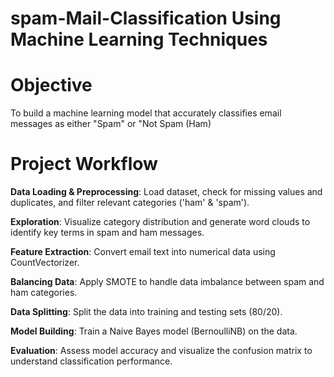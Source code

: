 # spam-Mail-Classification Using Machine Learning Techniques

# Objective
To build a machine learning model that accurately classifies email messages as either "Spam" or "Not Spam (Ham)

# Project Workflow

**Data Loading & Preprocessing**: Load dataset, check for missing values and duplicates, and filter relevant categories ('ham' & 'spam').

**Exploration**: Visualize category distribution and generate word clouds to identify key terms in spam and ham messages.

**Feature Extraction**: Convert email text into numerical data using CountVectorizer.

**Balancing Data**: Apply SMOTE to handle data imbalance between spam and ham categories.

**Data Splitting**: Split the data into training and testing sets (80/20).

**Model Building**: Train a Naive Bayes model (BernoulliNB) on the data.

**Evaluation**: Assess model accuracy and visualize the confusion matrix to understand classification performance.
